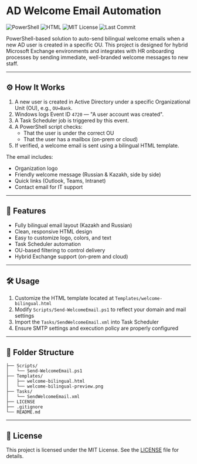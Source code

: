 # AD Welcome Email Automation
![PowerShell](https://img.shields.io/badge/PowerShell-0078D7?style=flat&logo=powershell&logoColor=white)
![HTML](https://img.shields.io/badge/HTML-Template-orange?style=flat&logo=html5&logoColor=white)
![MIT License](https://img.shields.io/github/license/kovriginmikhail/ad-welcome-email)
![Last Commit](https://img.shields.io/github/last-commit/kovriginmikhail/ad-welcome-email)

PowerShell-based solution to auto-send bilingual welcome emails when a new AD user is created in a specific OU.
This project is designed for hybrid Microsoft Exchange environments and integrates with HR onboarding processes by sending immediate, well-branded welcome messages to new staff.

---

## ⚙️ How It Works

1. A new user is created in Active Directory under a specific Organizational Unit (OU), e.g., `OU=Bank`.
2. Windows logs Event ID `4720` — "A user account was created".
3. A Task Scheduler job is triggered by this event.
4. A PowerShell script checks:
   - That the user is under the correct OU
   - That the user has a mailbox (on-prem or cloud)
5. If verified, a welcome email is sent using a bilingual HTML template.

The email includes:
- Organization logo
- Friendly welcome message (Russian & Kazakh, side by side)
- Quick links (Outlook, Teams, Intranet)
- Contact email for IT support

---

## 🚀 Features

- Fully bilingual email layout (Kazakh and Russian)
- Clean, responsive HTML design
- Easy to customize logo, colors, and text
- Task Scheduler automation
- OU-based filtering to control delivery
- Hybrid Exchange support (on-prem and cloud)

---

## 🛠️ Usage

1. Customize the HTML template located at `Templates/welcome-bilingual.html`
2. Modify `Scripts/Send-WelcomeEmail.ps1` to reflect your domain and mail settings
3. Import the `Tasks/SendWelcomeEmail.xml` into Task Scheduler
4. Ensure SMTP settings and execution policy are properly configured

---

## 📁 Folder Structure

```
├── Scripts/
│   └── Send-WelcomeEmail.ps1
├── Templates/
│   ├── welcome-bilingual.html
│   └── welcome-bilingual-preview.png
├── Tasks/
│   └── SendWelcomeEmail.xml
├── LICENSE
├── .gitignore
└── README.md
```

---

## 📄 License

This project is licensed under the MIT License. See the [LICENSE](./LICENSE) file for details.
